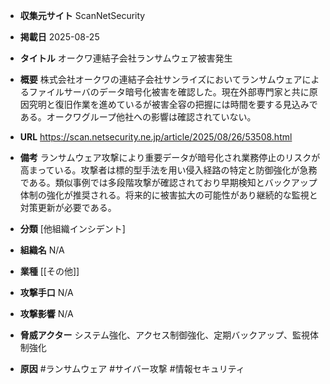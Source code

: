 - **収集元サイト**
ScanNetSecurity

- **掲載日**
2025-08-25

- **タイトル**
オークワ連結子会社ランサムウェア被害発生

- **概要**
株式会社オークワの連結子会社サンライズにおいてランサムウェアによるファイルサーバのデータ暗号化被害を確認した。現在外部専門家と共に原因究明と復旧作業を進めているが被害全容の把握には時間を要する見込みである。オークワグループ他社への影響は確認されていない。

- **URL**
https://scan.netsecurity.ne.jp/article/2025/08/26/53508.html

- **備考**
ランサムウェア攻撃により重要データが暗号化され業務停止のリスクが高まっている。攻撃者は標的型手法を用い侵入経路の特定と防御強化が急務である。類似事例では多段階攻撃が確認されており早期検知とバックアップ体制の強化が推奨される。将来的に被害拡大の可能性があり継続的な監視と対策更新が必要である。

- **分類**
[他組織インシデント]

- **組織名**
N/A

- **業種**
[[その他]]

- **攻撃手口**
N/A

- **攻撃影響**
N/A

- **脅威アクター**
システム強化、アクセス制御強化、定期バックアップ、監視体制強化

- **原因**
#ランサムウェア #サイバー攻撃 #情報セキュリティ

